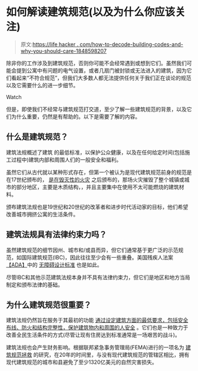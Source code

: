 # 如何解读建筑规范(以及为什么你应该关注)

> 原文:[https://life hacker . com/how-to-decode-building-codes-and-why-you-should-care-1848598207](https://lifehacker.com/how-to-decode-building-codes-and-why-you-should-care-1848598207)

除非你的工作涉及到建筑规范，否则你可能不会经常遇到或想到它们。虽然我们可能会提到公寓中有问题的电气设置，或者几扇门被封锁或无法进入的建筑，因为它们看起来“不符合规范”，但我们大多数人都无法提供任何关于我们正在谈论的规范以及它需要什么的进一步细节。

Watch

但是，即使我们不经常与建筑规范打交道，至少了解一些建筑规范的背景，以及它们为什么重要，仍然是有帮助的。以下是需要了解的内容。

## 什么是建筑规范？

建筑法规概述了建筑 的最低标准，以保护公众健康，以及在任何给定时间(包括施工过程中)建筑内部和周围人们的一般安全和福利。

虽然它们从古代就以某种形式存在，但第一个被认为是现代建筑规范前身的规范是在17世纪颁布的， [是在毁灭性的火灾](https://www.northernarchitecture.us/interior-design-2/historical-overview-of-building-codes-and-standards.html) 之后颁布的，那场火灾摧毁了整个城镇或城市的部分地区，主要是木质结构，，并且主要集中在使用不太可能燃烧的建筑材料。

颁布建筑法规也是19世纪和20世纪的改革者和进步时代活动家的目标，他们希望改善城市拥挤公寓的生活条件。

## 建筑法规具有法律约束力吗？

虽然建筑规范的细节因州、城市和/或县而异，但它们通常基于更广泛的示范规范，如国际建筑规范(IBC)，因此往往至少会有一些重叠。美国残疾人法案[【ADA】](https://www.ada.gov/index.html)中的 [无障碍设计标准](https://www.ada.gov/2010ADAstandards_index.htm) 也是如此。

尽管IBC和其他示范建筑法规本身并不具有法律约束力，但它们是地区和地方当局 制定和颁布法律的基础。

## 为什么建筑规范很重要？

建筑法规仍然旨在服务于其最初的功能 [通过设定建筑方面的最低要求，包括安全布线、防火和结构完整性，保护建筑物内和周围的人安全](https://www.fema.gov/blog/5-reasons-building-codes-should-matter-you) 。它们也是一种致力于改善全民生活条件的方式(尽管让现有住房达到标准通常是一场艰苦的战斗)。

建筑法规也会产生财务影响。根据联邦紧急事务管理局(FEMA)进行的一项名为 [建筑规范拯救](https://www.fema.gov/emergency-managers/risk-management/building-science/building-codes-save-study) 的研究，在20年的时间里，与没有现代建筑规范的管辖区相比，拥有现代建筑规范的城市和县避免了至少1320亿美元的自然灾害损失。